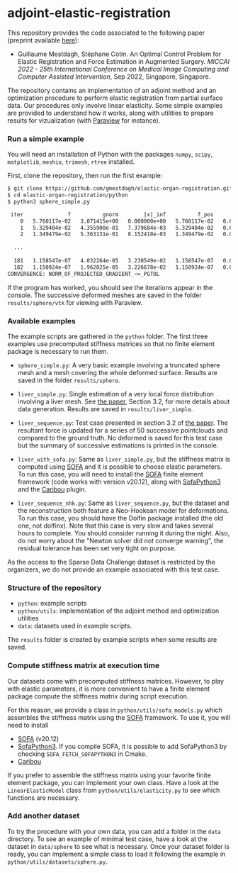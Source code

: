 # adjoint-elastic-registration

This repository provides the code associated to the following paper
(preprint available [here](https://hal.inria.fr/hal-03691913)):

* Guillaume Mestdagh, Stéphane Cotin. 
  An Optimal Control Problem for Elastic Registration and Force Estimation in 
  Augmented Surgery. 
  *MICCAI 2022 - 25th International Conference on Medical Image Computing 
  and Computer Assisted Intervention*, Sep 2022, Singapore, Singapore.
  
The repository contains an implementation of an adjoint method and an 
optimization procedure to perform elastic registration from partial surface 
data.
Our procedures only involve linear elasticity.
Some simple examples are provided to understand how it works, along with
utilities to prepare results for vizualization 
(with [Paraview](https://www.paraview.org/) for instance).

### Run a simple example

You will need an installation of Python with the packages `numpy`, `scipy`, 
`matplotlib`, `meshio`, `trimesh`, `rtree` installed.

First, clone the repository, then run the first example:
```bash
$ git clone https://github.com/gmestdagh/elastic-organ-registration.git
$ cd elastic-organ-registration/python
$ python3 sphere_simple.py

 iter              f          gnorm        |x|_inf          f_pos          f_frc   feval           time
    0   5.760117e-02   3.071415e+00   0.000000e+00   5.760117e-02   0.000000e+00       1          0.000
    1   5.329404e-02   4.355900e-01   7.379684e-03   5.329404e-02   0.000000e+00       5          0.227
    2   1.349479e-02   5.363131e-01   8.152418e-03   1.349479e-02   0.000000e+00       9          0.427
  
  ...
  
  181   1.158547e-07   4.032264e-05   3.230549e-02   1.158547e-07   0.000000e+00     191          5.015
  182   1.150924e-07   1.962825e-05   3.226678e-02   1.150924e-07   0.000000e+00     192          5.044
CONVERGENCE: NORM_OF_PROJECTED_GRADIENT_<=_PGTOL
```
If the program has worked, you should see the iterations appear in the console.
The successive deformed meshes are saved in the folder `results/sphere/vtk` for
viewing with Paraview.

### Available examples

The example scripts are gathered in the `python` folder.
The first three examples use precomputed stiffness matrices so that no 
finite element package is necessary to run them.

* `sphere_simple.py`: A very basic example involving a truncated sphere mesh 
  and a mesh covering the whole deformed surface.
  Results are saved in the folder `results/sphere`.

* `liver_simple.py`: Single estimation of a very local force distribution
  involving a liver mesh. See [the paper](https://hal.inria.fr/hal-03691913), 
  Section 3.2, for more details about data generation.
  Results are saved in `results/liver_simple`.

* `liver_sequence.py`: Test case presented in section 3.2 of 
  [the paper](https://hal.inria.fr/hal-03691913). The resultant force is
  updated for a series of 50 successive pointclouds and compared to the ground
  truth. 
  No deformed is saved for this test case but the summary of successive 
  estimations is printed in the console.

* `liver_with_sofa.py`: Same as `liver_simple.py`, but the stiffness matrix 
  is computed using [SOFA](https://www.sofa-framework.org/) and it is possible
  to choose elastic parameters.
  To run this case, you will need to install the [SOFA](https://www.sofa-framework.org/)
  finite element framework (code works with version v20.12), along with
  [SofaPython3](https://github.com/sofa-framework/sofapython3) and the
  [Caribou](https://github.com/mimesis-inria/caribou) plugin.

* `liver_sequence_nhk.py`: Same as `liver_sequence.py`, but the dataset and the
  reconstruction both feature a Neo-Hookean model for deformations.
  To run this case, you should have the Dolfin package installed (the old one, 
  not dolfinx).
  Note that this case is very slow and takes several hours to complete.
  You should consider running it during the night. 
  Also, do not worry about the "Newton solver did not converge warning", the
  residual tolerance has been set very tight on purpose.

As the access to the Sparse Data Challenge dataset is restricted by the
organizers, we do not provide an example associated with this test case.

### Structure of the repository

* `python`: example scripts
* `python/utils`: implementation of the adjoint method and optimization 
  utilities
* `data`: datasets used in example scripts.

The `results` folder is created by example scripts when some results are saved.

### Compute stiffness matrix at execution time

Our datasets come with precomputed stiffness matrices.
However, to play with elastic parameters, it is more convenient to have a finite
element package compute the stiffness matrix during script execution.

For this reason, we provide a class in `python/utils/sofa_models.py` which
assembles the stiffness matrix using the [SOFA](https://www.sofa-framework.org/)
framework.
To use it, you will need to install
* [SOFA](https://www.sofa-framework.org/) (v20.12)
* [SofaPython3](https://github.com/sofa-framework/sofapython3). If you compile
  SOFA, it is possible to add SofaPython3 by checking
  `SOFA_FETCH_SOFAPYTHON3` in Cmake.
* [Caribou](https://github.com/mimesis-inria/caribou)

If you prefer to assemble the stiffness matrix using your favorite finite 
element package, you can implement your own class.
Have a look at the `LinearElasticModel` class from `python/utils/elasticity.py`
to see which functions are necessary.

### Add another dataset

To try the procedure with your own data, you can add a folder in the `data`
directory.
To see an example of minimal test case, have a look at the dataset in
`data/sphere` to see what is necessary.
Once your dataset folder is ready, you can implement a simple class to load it
following the example in `python/utils/datasets/sphere.py`.
